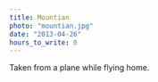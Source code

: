 ```yaml
---
title: Mountian
photo: "mountian.jpg"
date: "2013-04-26"
hours_to_write: 0
---
```


Taken from a plane while flying home. 
